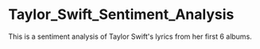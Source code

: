 # Taylor_Swift_Sentiment_Analysis
This is a sentiment analysis of Taylor Swift's lyrics from her first 6 albums. 
